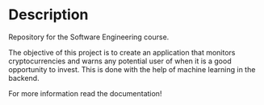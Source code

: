 <h1>Description</h1>

Repository for the Software Engineering course.

The objective of this project is to create an application that monitors cryptocurrencies and warns any potential user of when it is a good opportunity to invest.
This is done with the help of machine learning in the backend.

For more information read the documentation!
